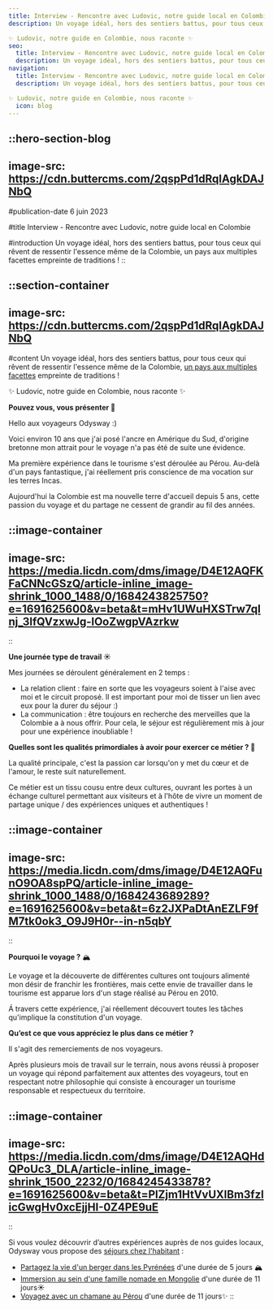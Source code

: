 ```yaml
---
title: Interview - Rencontre avec Ludovic, notre guide local en Colombie
description: Un voyage idéal, hors des sentiers battus, pour tous ceux qui rêvent de ressentir l'essence même de la Colombie, un pays aux multiples facettes empreinte de traditions !

✨ Ludovic, notre guide en Colombie, nous raconte ✨
seo:
  title: Interview - Rencontre avec Ludovic, notre guide local en Colombie
  description: Un voyage idéal, hors des sentiers battus, pour tous ceux qui rêvent de ressentir l'essence même de la Colombie, un pays aux multiples facet
navigation:
  title: Interview - Rencontre avec Ludovic, notre guide local en Colombie
  description: Un voyage idéal, hors des sentiers battus, pour tous ceux qui rêvent de ressentir l'essence même de la Colombie, un pays aux multiples facettes empreinte de traditions !

✨ Ludovic, notre guide en Colombie, nous raconte ✨
  icon: blog
---
```


::hero-section-blog
---
image-src: https://cdn.buttercms.com/2qspPd1dRqIAgkDAJNbQ
---
#publication-date
6 juin 2023

#title
Interview - Rencontre avec Ludovic, notre guide local en Colombie

#introduction
Un voyage idéal, hors des sentiers battus, pour tous ceux qui rêvent de ressentir l'essence même de la Colombie, un pays aux multiples facettes empreinte de traditions !
::

::section-container
---
image-src: https://cdn.buttercms.com/2qspPd1dRqIAgkDAJNbQ
---
#content
Un voyage idéal, hors des sentiers battus, pour tous ceux qui rêvent de ressentir l'essence même de la Colombie, [un pays aux multiples facettes](https://odysway.com/destinations/colombie) empreinte de traditions !

✨ Ludovic, notre guide en Colombie, nous raconte ✨

**Pouvez vous, vous présenter 🙋**

Hello aux voyageurs Odysway :)

Voici environ 10 ans que j'ai posé l'ancre en Amérique du Sud, d'origine bretonne mon attrait pour le voyage n'a pas été de suite une évidence.

Ma première expérience dans le tourisme s'est déroulée au Pérou. Au-delà d'un pays fantastique, j'ai réellement pris conscience de ma vocation sur les terres Incas.

Aujourd'hui la Colombie est ma nouvelle terre d'accueil depuis 5 ans, cette passion du voyage et du partage ne cessent de grandir au fil des années.

::image-container
---
image-src: https://media.licdn.com/dms/image/D4E12AQFKFaCNNcGSzQ/article-inline_image-shrink_1000_1488/0/1684243825750?e=1691625600&v=beta&t=mHv1UWuHXSTrw7qInj_3IfQVzxwJg-IOoZwgpVAzrkw
---
::

**Une journée type de travail ☀️**

Mes journées se déroulent généralement en 2 temps :

*   La relation client : faire en sorte que les voyageurs soient à l'aise avec moi et le circuit proposé. Il est important pour moi de tisser un lien avec eux pour la durer du séjour :)
*   La communication : être toujours en recherche des merveilles que la Colombie a à nous offrir. Pour cela, le séjour est régulièrement mis à jour pour une expérience inoubliable !

**Quelles sont les qualités primordiales à avoir pour exercer ce métier ? 💪**

La qualité principale, c'est la passion car lorsqu'on y met du cœur et de l'amour, le reste suit naturellement.

Ce métier est un tissu cousu entre deux cultures, ouvrant les portes à un échange culturel permettant aux visiteurs et à l'hôte de vivre un moment de partage unique / des expériences uniques et authentiques !

::image-container
---
image-src: https://media.licdn.com/dms/image/D4E12AQFunO9OA8spPQ/article-inline_image-shrink_1000_1488/0/1684243689289?e=1691625600&v=beta&t=6z2JXPaDtAnEZLF9fM7tk0ok3_O9J9H0r--in-n5qbY
---
::

**Pourquoi le voyage ?** 🏔️

Le voyage et la découverte de différentes cultures ont toujours alimenté mon désir de franchir les frontières, mais cette envie de travailler dans le tourisme est apparue lors d'un stage réalisé au Pérou en 2010. 

Á travers cette expérience, j'ai réellement découvert toutes les tâches qu'implique la constitution d'un voyage.

**Qu’est ce que vous appréciez le plus dans ce métier ?**

Il s'agit des remerciements de nos voyageurs.

Après plusieurs mois de travail sur le terrain, nous avons réussi à proposer un voyage qui répond parfaitement aux attentes des voyageurs, tout en respectant notre philosophie qui consiste à encourager un tourisme responsable et respectueux du territoire.

::image-container
---
image-src: https://media.licdn.com/dms/image/D4E12AQHdQPoUc3_DLA/article-inline_image-shrink_1500_2232/0/1684245433878?e=1691625600&v=beta&t=PlZjm1HtVvUXlBm3fzlicGwgHv0xcEjjHI-0Z4PE9uE
---
::

Si vous voulez découvrir d’autres expériences auprès de nos guides locaux, Odysway vous propose des [séjours chez l'habitant](https://odysway.com/thematiques/sejours-chez-l-habitant?utm_source=LK_Post&utm_medium=Article+LK&utm_campaign=chez+l%27habitant) :

*   [Partagez la vie d'un berger dans les Pyrénées](https://odysway.com/voyages/sejour-berger-bearn?utm_source=LK_Post&utm_medium=Article+LK&utm_campaign=berger) d'une durée de 5 jours 🏔️
*   [Immersion au sein d'une famille nomade en Mongolie](https://odysway.com/voyages/voyage-nomades-mongolie) d'une durée de 11 jours☀️
*   [Voyagez avec un chamane au Pérou](https://odysway.com/voyages/voyage-chamanique-perou?utm_source=LK_Post&utm_medium=Article+LK&utm_campaign=perou) d'une durée de 11 jours✨
::
